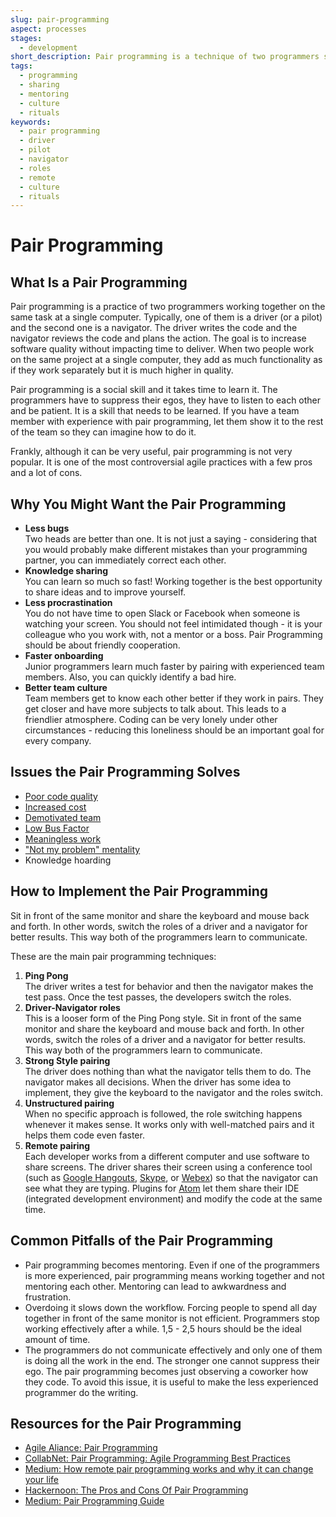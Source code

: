 ```yaml
---
slug: pair-programming
aspect: processes
stages:
  - development
short_description: Pair programming is a technique of two programmers sharing a single workstation. The "driver" writes everything down and the "navigator" watches and makes suggestions. They switch the roles when necessary.
tags:
  - programming
  - sharing
  - mentoring
  - culture
  - rituals
keywords:
  - pair programming
  - driver
  - pilot
  - navigator
  - roles
  - remote
  - culture
  - rituals
---
```


# Pair Programming

## What Is a Pair Programming

Pair programming is a practice of two programmers working together on the same task at a single computer. Typically, one of them is a driver (or a pilot) and the second one is a navigator. The driver writes the code and the navigator reviews the code and plans the action. The goal is to increase software quality without impacting time to deliver. When two people work on the same project at a single computer, they add as much functionality as if they work separately but it is much higher in quality.

Pair programming is a social skill and it takes time to learn it. The programmers have to suppress their egos, they have to listen to each other and be patient. It is a skill that needs to be learned. If you have a team member with experience with pair programming, let them show it to the rest of the team so they can imagine how to do it.

Frankly, although it can be very useful, pair programming is not very popular. It is one of the most controversial agile practices with a few pros and a lot of cons.

## Why You Might Want the Pair Programming

- **Less bugs**  
   Two heads are better than one. It is not just a saying - considering that you would probably make different mistakes than your programming partner, you can immediately correct each other.
- **Knowledge sharing**  
   You can learn so much so fast! Working together is the best opportunity to share ideas and to improve yourself.
- **Less procrastination**  
   You do not have time to open Slack or Facebook when someone is watching your screen. You should not feel intimidated though - it is your colleague who you work with, not a mentor or a boss. Pair Programming should be about friendly cooperation.
- **Faster onboarding**  
   Junior programmers learn much faster by pairing with experienced team members. Also, you can quickly identify a bad hire.
- **Better team culture**  
   Team members get to know each other better if they work in pairs. They get closer and have more subjects to talk about. This leads to a friendlier atmosphere. Coding can be very lonely under other circumstances - reducing this loneliness should be an important goal for every company.

## Issues the Pair Programming Solves

- [Poor code quality](/issues/poor-code-quality)
- [Increased cost](/issues/increased-cost)
- [Demotivated team](/issues/demotivated-team)
- [Low Bus Factor](/issues/bus-factor)
- [Meaningless work](/issues/meaningless-work)
- ["Not my problem" mentality](/issues/not-my-problem-mentality)
- Knowledge hoarding

## How to Implement the Pair Programming

Sit in front of the same monitor and share the keyboard and mouse back and forth. In other words, switch the roles of a driver and a navigator for better results. This way both of the programmers learn to communicate.

These are the main pair programming techniques:

1. **Ping Pong**  
   The driver writes a test for behavior and then the navigator makes the test pass. Once the test passes, the developers switch the roles.
2. **Driver-Navigator roles**  
   This is a looser form of the Ping Pong style. Sit in front of the same monitor and share the keyboard and mouse back and forth. In other words, switch the roles of a driver and a navigator for better results. This way both of the programmers learn to communicate.
3. **Strong Style pairing**  
   The driver does nothing than what the navigator tells them to do. The navigator makes all decisions. When the driver has some idea to implement, they give the keyboard to the navigator and the roles switch.
4. **Unstructured pairing**  
   When no specific approach is followed, the role switching happens whenever it makes sense. It works only with well-matched pairs and it helps them code even faster.
5. **Remote pairing**  
   Each developer works from a different computer and use software to share screens. The driver shares their screen using a conference tool (such as [Google Hangouts](https://tools.google.com/dlpage/hangoutplugin), [Skype](https://www.skype.com/), or [Webex](https://www.webex.com/)) so that the navigator can see what they are typing. Plugins for [Atom](https://atom.io/) let them share their IDE (integrated development environment) and modify the code at the same time.

## Common Pitfalls of the Pair Programming

- Pair programming becomes mentoring. Even if one of the programmers is more experienced, pair programming means working together and not mentoring each other. Mentoring can lead to awkwardness and frustration.
- Overdoing it slows down the workflow. Forcing people to spend all day together in front of the same monitor is not efficient. Programmers stop working effectively after a while. 1,5 - 2,5 hours should be the ideal amount of time.
- The programmers do not communicate effectively and only one of them is doing all the work in the end. The stronger one cannot suppress their ego. The pair programming becomes just observing a coworker how they code. To avoid this issue, it is useful to make the less experienced programmer do the writing.

## Resources for the Pair Programming

- [Agile Aliance: Pair Programming](https://www.agilealliance.org/glossary/pairing/)
- [CollabNet: Pair Programming: Agile Programming Best Practices](https://resources.collab.net/agile-101/pair-programming)
- [Medium: How remote pair programming works and why it can change your life](https://medium.freecodecamp.org/how-remote-pair-programming-works-and-why-it-can-change-your-life-cd7b767dc60f)
- [Hackernoon: The Pros and Cons Of Pair Programming](https://hackernoon.com/the-ultimate-guide-to-pair-programming-b606625bc784)
- [Medium: Pair Programming Guide](https://medium.com/@weblab_tech/pair-programming-guide-a76ca43ff389)
